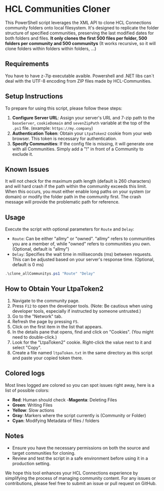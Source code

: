 # HCL Communities Cloner
This PowerShell script leverages the XML API to clone HCL Connections community folders onto local filesystem. It's designed to replicate the folder structure of specified communities, preserving the last modified dates for both folders and files.
 **It only clones the first 500 files per folder, 500 folders per community and 500 communitys** (It works recursive, so it will clone folders within folders within folders, ...)

## Requirements
You have to have z-7ip executable avaible. Powershell and .NET libs can´t deal with the UTF-8 encoding from ZIP files made by HCL-Communities.

## Setup Instructions
To prepare for using this script, please follow these steps:
1. **Configure Server URL**: Assign your server's URL and 7-zip path to the `baseServer`, `cookieDomain` and `sevenZipPath` variable at the top of the `.ps1` file. (example: `https://my.company`)
2. **Authentication Token**: Obtain your `LtpaToken2` cookie from your web browser. This token is necessary for authentication.
3. **Specify Communities**: If the config file is missing, it will generate one with all Communities. Simply add a "!" in front of a Community to exclude it.

## Known Issues
It will not check for the maximum path length (default is 260 characters) and will hard crash if the path within the community exceeds this limit.  
When this occurs, you must either enable long paths on your system (or domain) or modify the folder path in the community first. The crash message will provide the problematic path for reference.

## Usage
Execute the script with optional parameters for `Route` and `Delay`:

- `Route`: Can be either "allmy" or "owned". "allmy" refers to communities you are a member of, while "owned" refers to communities you own. (Optional, default is "allmy")
- `Delay`: Specifies the wait time in milliseconds (ms) between requests. This can be adjusted based on your server's response time. (Optional, default is 0 ms)

```powershell
.\clone_allCommunitys.ps1 "Route" "Delay"
```

## How to Obtain Your LtpaToken2
1. Navigate to the community page.
2. Press `F12` to open the developer tools. (Note: Be cautious when using developer tools, especially if instructed by someone untrusted.)
3. Go to the "Network" tab.
4. Refresh the page by pressing `F5`.
5. Click on the first item in the list that appears.
6. In the details pane that opens, find and click on "Cookies". (You might need to double-click.)
7. Look for the "LtpaToken2" cookie. Right-click the value next to it and select "Copy".
8. Create a file named `ltpaToken.txt` in the same directory as this script and paste your copied token there.

## Colored logs
Most lines logged are colored so you can spot issues right away, here is a list of possible colors:
- **Red**: Human should check
-**Magenta**: Deleting Files
- **Green**: Writing Files
- **Yellow**: Slow actions
- **Gray**: Markers where the script currently is (Community or Folder)
- **Cyan**: Modifying Metadata of files / folders


## Notes
- Ensure you have the necessary permissions on both the source and target communities for cloning.
- Review and test the script in a safe environment before using it in a production setting.

We hope this tool enhances your HCL Connections experience by simplifying the process of managing community content. For any issues or contributions, please feel free to submit an issue or pull request on GitHub.
